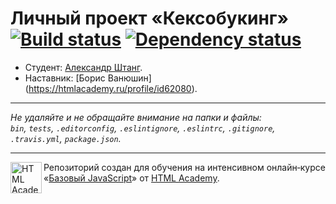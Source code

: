 # Личный проект «Кексобукинг» [![Build status][travis-image]][travis-url] [![Dependency status][dependency-image]][dependency-url]

* Студент: [Александр Штанг](https://up.htmlacademy.ru/javascript/8/user/16782).
* Наставник: [Борис Ванюшин] (https://htmlacademy.ru/profile/id62080).

---

_Не удаляйте и не обращайте внимание на папки и файлы:_<br>
_`bin`, `tests`, `.editorconfig`, `.eslintignore`, `.eslintrc`, `.gitignore`, `.travis.yml`, `package.json`._

---

<a href="https://htmlacademy.ru/intensive/javascript"><img align="left" width="50" height="50" title="HTML Academy" src="https://up.htmlacademy.ru/static/img/intensive/javascript/logo-for-github.svg"></a>

Репозиторий создан для обучения на интенсивном онлайн‑курсе «[Базовый JavaScript](https://htmlacademy.ru/intensive/javascript)» от [HTML Academy](https://htmlacademy.ru).

[travis-image]: https://travis-ci.org/htmlacademy-javascript/16782-keksobooking.svg?branch=master
[travis-url]: https://travis-ci.org/htmlacademy-javascript/16782-keksobooking
[dependency-image]: https://david-dm.org/htmlacademy-javascript/16782-keksobooking.svg?style=flat-square
[dependency-url]: https://david-dm.org/htmlacademy-javascript/16782-keksobooking
